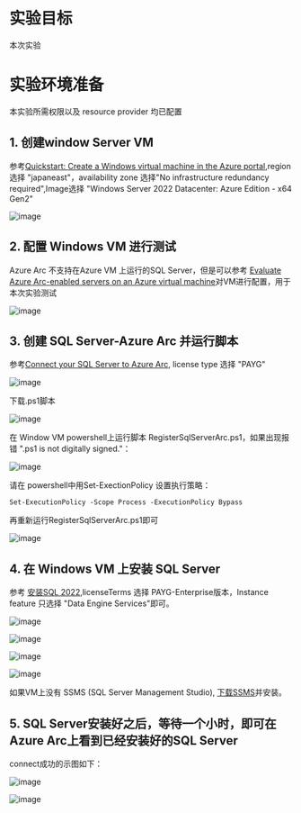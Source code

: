 # 实验目标

本次实验

# 实验环境准备

本实验所需权限以及 resource provider 均已配置

## 1. 创建window Server VM

参考[Quickstart: Create a Windows virtual machine in the Azure portal](https://learn.microsoft.com/zh-cn/azure/virtual-machines/windows/quick-create-portal),region 选择 "japaneast"，availability zone 选择"No infrastructure redundancy required",Image选择 "Windows Server 2022 Datacenter: Azure Edition - x64 Gen2"

![image](https://user-images.githubusercontent.com/34478391/226507704-66a5f75b-b793-4647-b4f4-e7a1ab119c55.png)

## 2. 配置 Windows VM 进行测试

Azure Arc 不支持在Azure VM 上运行的SQL Server，但是可以参考 [Evaluate Azure Arc-enabled servers on an Azure virtual machine](https://learn.microsoft.com/zh-cn/azure/azure-arc/servers/plan-evaluate-on-azure-virtual-machine#reconfigure-azure-vm)对VM进行配置，用于本次实验测试

![image](https://user-images.githubusercontent.com/34478391/226508124-7f2d5c42-236b-4680-99d3-c9a47b8bfb6e.png)

## 3. 创建 SQL Server-Azure Arc 并运行脚本

参考[Connect your SQL Server to Azure Arc](https://learn.microsoft.com/zh-cn/sql/sql-server/azure-arc/connect?view=sql-server-ver16&tabs=linux), license type 选择 "PAYG"

![image](https://user-images.githubusercontent.com/34478391/226508795-fbccc931-f8cc-4da9-b08b-7da0900b8f99.png)

下载.ps1脚本

![image](https://user-images.githubusercontent.com/34478391/226508846-8bd393bf-0230-4aae-8ad8-9bf9f45ae47e.png)

在 Window VM powershell上运行脚本 RegisterSqlServerArc.ps1，如果出现报错 ".ps1 is not digitally signed."：

![image](https://user-images.githubusercontent.com/34478391/226509131-bf212212-6d73-4077-bc9b-302d87209190.png)

请在 powershell中用Set-ExectionPolicy 设置执行策略：
```
Set-ExecutionPolicy -Scope Process -ExecutionPolicy Bypass
```

再重新运行RegisterSqlServerArc.ps1即可

![image](https://user-images.githubusercontent.com/34478391/226509579-dddfbcc7-ccd3-4bca-8d7b-632ae9c1eb92.png)

## 4. 在 Windows VM 上安装 SQL Server

参考 [安装SQL 2022](https://learn.microsoft.com/zh-cn/sql/database-engine/install-windows/install-sql-server-from-the-installation-wizard-setup?view=sql-server-ver16#install-sql-server-2022),licenseTerms 选择 PAYG-Enterprise版本，Instance feature 只选择 "Data Engine Services"即可。

![image](https://user-images.githubusercontent.com/34478391/226510918-5a39d7e8-663b-4c2b-a833-44bc34e984d9.png)


![image](https://user-images.githubusercontent.com/34478391/226510930-cf332dc1-5b6e-4d7f-9469-5030e6b36875.png)


![image](https://user-images.githubusercontent.com/34478391/226510946-ab7b3cb4-ccc4-47cf-94af-51716f397339.png)


![image](https://user-images.githubusercontent.com/34478391/226510953-e25fa60b-b3ac-4564-8d9d-075843928f7d.png)

如果VM上没有 SSMS (SQL Server Management Studio), [下载SSMS](https://aka.ms/ssmsfullsetup)并安装。

## 5. SQL Server安装好之后，等待一个小时，即可在 Azure Arc上看到已经安装好的SQL Server

connect成功的示图如下：

![image](https://user-images.githubusercontent.com/34478391/226511773-09998476-85f7-4cd4-9269-f533fadcaf0f.png)

![image](https://user-images.githubusercontent.com/34478391/226511887-c580ee4d-0f4e-4b80-8cac-ff291d65b26b.png)





